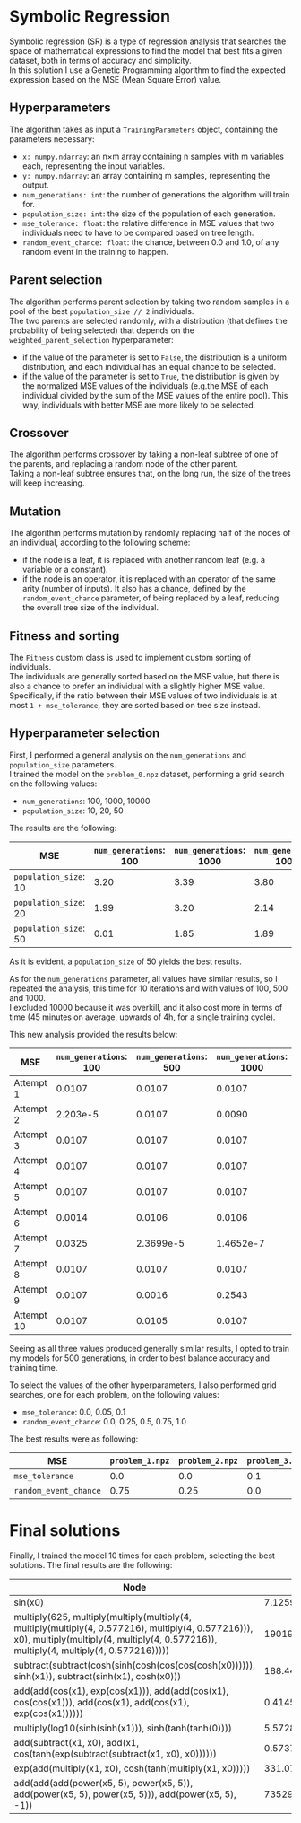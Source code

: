 # Symbolic Regression

Symbolic regression (SR) is a type of regression analysis that searches the space of mathematical expressions to find the model that best fits a given dataset, both in terms of accuracy and simplicity.\
In this solution I use a Genetic Programming algorithm to find the expected expression based on the MSE (Mean Square Error) value.

## Hyperparameters

The algorithm takes as input a `TrainingParameters` object, containing the parameters necessary:

- `x: numpy.ndarray`: an n×m array containing n samples with m variables each, representing the input variables.
- `y: numpy.ndarray`: an array containing m samples, representing the output.
- `num_generations: int`: the number of generations the algorithm will train for.
- `population_size: int`: the size of the population of each generation.
- `mse_tolerance: float`: the relative difference in MSE values that two individuals need to have to be compared based on tree length.
- `random_event_chance: float`: the chance, between 0.0 and 1.0, of any random event in the training to happen.

## Parent selection

The algorithm performs parent selection by taking two random samples in a pool of the best `population_size // 2` individuals.\
The two parents are selected randomly, with a distribution (that defines the probability of being selected) that depends on the `weighted_parent_selection` hyperparameter:

- if the value of the parameter is set to `False`, the distribution is a uniform distribution, and each individual has an equal chance to be selected.
- if the value of the parameter is set to `True`, the distribution is given by the normalized MSE values of the individuals (e.g.the MSE of each individual divided by the sum of the MSE values of the entire pool). This way, individuals with better MSE are more likely to be selected.

## Crossover

The algorithm performs crossover by taking a non-leaf subtree of one of the parents, and replacing a random node of the other parent.\
Taking a non-leaf subtree ensures that, on the long run, the size of the trees will keep increasing.

## Mutation

The algorithm performs mutation by randomly replacing half of the nodes of an individual, according to the following scheme:

- if the node is a leaf, it is replaced with another random leaf (e.g. a variable or a constant).
- if the node is an operator, it is replaced with an operator of the same arity (number of inputs). It also has a chance, defined by the `random_event_chance` parameter, of being replaced by a leaf, reducing the overall tree size of the individual.

## Fitness and sorting

The `Fitness` custom class is used to implement custom sorting of individuals.\
The individuals are generally sorted based on the MSE value, but there is also a chance to prefer an individual with a slightly higher MSE value.\
Specifically, if the ratio between their MSE values of two individuals is at most `1 + mse_tolerance`, they are sorted based on tree size instead.

## Hyperparameter selection

First, I performed a general analysis on the `num_generations` and `population_size` parameters.\
I trained the model on the `problem_0.npz` dataset, performing a grid search on the following values:

- `num_generations`: 100, 1000, 10000
- `population_size`: 10, 20, 50

The results are the following:

| MSE                   | `num_generations`: 100 | `num_generations`: 1000 | `num_generations`: 10000 |
|-----------------------|------------------------|-------------------------|--------------------------|
| `population_size`: 10 | 3.20                   | 3.39                    | 3.80                     |
| `population_size`: 20 | 1.99                   | 3.20                    | 2.14                     |
| `population_size`: 50 | 0.01                   | 1.85                    | 1.89                     |

As it is evident, a `population_size` of 50 yields the best results.

As for the `num_generations` parameter, all values have similar results, so I repeated the analysis, this time for 10 iterations and with values of 100, 500 and 1000.\
I excluded 10000 because it was overkill, and it also cost more in terms of time (45 minutes on average, upwards of 4h, for a single training cycle).

This new analysis provided the results below:

| MSE        | `num_generations`: 100 | `num_generations`: 500 | `num_generations`: 1000 |
|------------|------------------------|------------------------|-------------------------|
| Attempt 1  | 0.0107                 | 0.0107                 | 0.0107                  |
| Attempt 2  | 2.203e-5               | 0.0107                 | 0.0090                  |
| Attempt 3  | 0.0107                 | 0.0107                 | 0.0107                  |
| Attempt 4  | 0.0107                 | 0.0107                 | 0.0107                  |
| Attempt 5  | 0.0107                 | 0.0107                 | 0.0107                  |
| Attempt 6  | 0.0014                 | 0.0106                 | 0.0106                  |
| Attempt 7  | 0.0325                 | 2.3699e-5              | 1.4652e-7               |
| Attempt 8  | 0.0107                 | 0.0107                 | 0.0107                  |
| Attempt 9  | 0.0107                 | 0.0016                 | 0.2543                  |
| Attempt 10 | 0.0107                 | 0.0105                 | 0.0107                  |

Seeing as all three values produced generally similar results, I opted to train my models for 500 generations, in order to best balance accuracy and training time.



To select the values of the other hyperparameters, I also performed grid searches, one for each problem, on the following values:

- `mse_tolerance`: 0.0, 0.05, 0.1
- `random_event_chance`: 0.0, 0.25, 0.5, 0.75, 1.0

The best results were as following:

| MSE                         | `problem_1.npz` | `problem_2.npz` | `problem_3.npz` | `problem_4.npz` | `problem_5.npz` | `problem_6.npz` | `problem_7.npz` | `problem_8.npz` |
|-----------------------------|-----------------|-----------------|-----------------|-----------------|-----------------|-----------------|-----------------|-----------------|
| `mse_tolerance`             | 0.0             | 0.0             | 0.1             | 0.0             | 0.1             | 0.05            | 0.05            | 0.05            |
| `random_event_chance`       | 0.75            | 0.25            | 0.0             | 0.25            | 0.0             | 0.25            | 0.0             | 0.5             |

# Final solutions

Finally, I trained the model 10 times for each problem, selecting the best solutions.
The final results are the following:

| Node                                                                                                                                                                                         | MSE               |
|----------------------------------------------------------------------------------------------------------------------------------------------------------------------------------------------|-------------------|
| sin(x0)                                                                                                                                                                                      | 7.1259e-34        |
| multiply(625, multiply(multiply(multiply(4, multiply(multiply(4, 0.577216), multiply(4, 0.577216))), x0), multiply(multiply(4, multiply(4, 0.577216)), multiply(4, multiply(4, 0.577216))))) | 19019678186349.03 |
| subtract(subtract(cosh(sinh(cosh(cos(cos(cosh(x0)))))), sinh(x1)), subtract(sinh(x1), cosh(x0)))                                                                                             | 188.4463          |
| add(add(cos(x1), exp(cos(x1))), add(add(cos(x1), cos(cos(x1))), add(cos(x1), add(cos(x1), exp(cos(x1))))))                                                                                   | 0.41458           |
| multiply(log10(sinh(sinh(x1))), sinh(tanh(tanh(0))))                                                                                                                                         | 5.5728e-18        |
| add(subtract(x1, x0), add(x1, cos(tanh(exp(subtract(subtract(x1, x0), x0))))))                                                                                                               | 0.5737            |
| exp(add(multiply(x1, x0), cosh(tanh(multiply(x1, x0)))))                                                                                                                                     | 331.0792          |
| add(add(add(power(x5, 5), power(x5, 5)), add(power(x5, 5), power(x5, 5))), add(power(x5, 5), -1))                                                                                            | 735292.5512       |